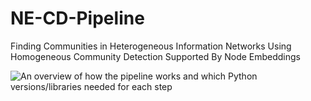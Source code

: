 # NE-CD-Pipeline
Finding Communities in Heterogeneous Information Networks Using Homogeneous Community Detection Supported By Node Embeddings

![An overview of how the pipeline works and which Python versions/libraries needed for each step](https://github.com/kareeemk/NE-CD-Pipeline/assets/149080138/56cb46f3-3ffd-4bb1-b266-4cb82fcf0aac)
